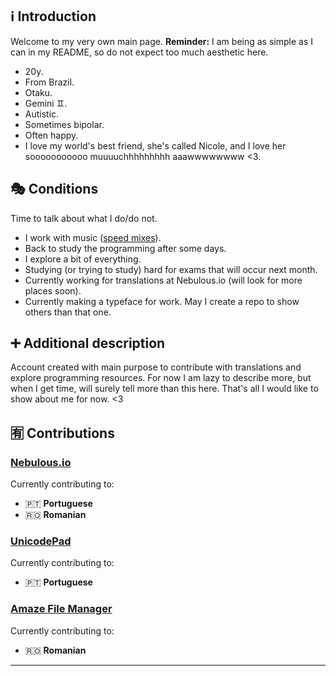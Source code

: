 ## ℹ️ Introduction
Welcome to my very own main page. **Reminder:** I am being as simple as I can in my README, so do not expect too much aesthetic here.
- 20y.
- From Brazil.
- Otaku.
- Gemini ♊️.
- Autistic.
- Sometimes bipolar.
- Often happy.
- I love my world's best friend, she's called Nicole, and I love her sooooooooooo muuuuchhhhhhhhh aaawwwwwwww <3.

## 🎭 Conditions
Time to talk about what I do/do not.
- I work with music ([speed mixes](https://www.youtube.com/@Altimixes)).
- Back to study the programming after some days.
- I explore a bit of everything.
- Studying (or trying to study) hard for exams that will occur next month.
- Currently working for translations at Nebulous.io (will look for more places soon).
- Currently making a typeface for work. May I create a repo to show others than that one.

## ➕ Additional description
Account created with main purpose to contribute with translations and explore programming resources. For now I am lazy to describe more, but when I get time, will surely tell more than this here. That's all I would like to show about me for now. <3

## 🈶 Contributions
### [Nebulous.io](https://github.com/simplicialsoftware/nebulous-translations)
Currently contributing to:
- 🇵🇹 **Portuguese**
- 🇷🇴 **Romanian**

### [UnicodePad](https://github.com/Ryosuke839/UnicodePad)
Currently contributing to:
- 🇵🇹 **Portuguese**

### [Amaze File Manager](https://github.com/TeamAmaze/AmazeFileManager)
Currently contributing to:
- 🇷🇴 **Romanian**

-----